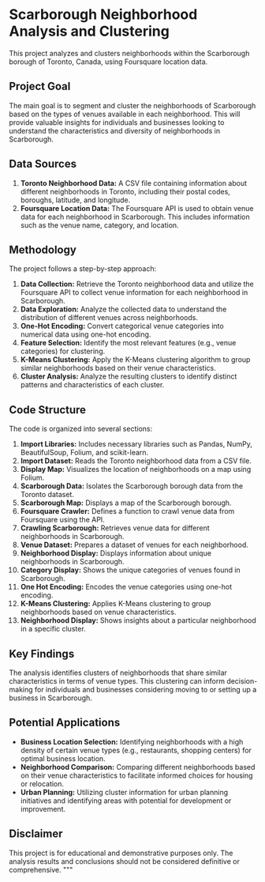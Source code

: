 # Scarborough Neighborhood Analysis and Clustering

This project analyzes and clusters neighborhoods within the Scarborough borough of Toronto, Canada, using Foursquare location data. 

## Project Goal

The main goal is to segment and cluster the neighborhoods of Scarborough based on the types of venues available in each neighborhood. This will provide valuable insights for individuals and businesses looking to understand the characteristics and diversity of neighborhoods in Scarborough.

## Data Sources

1. **Toronto Neighborhood Data:** A CSV file containing information about different neighborhoods in Toronto, including their postal codes, boroughs, latitude, and longitude.
2. **Foursquare Location Data:** The Foursquare API is used to obtain venue data for each neighborhood in Scarborough. This includes information such as the venue name, category, and location.

## Methodology

The project follows a step-by-step approach:

1. **Data Collection:** Retrieve the Toronto neighborhood data and utilize the Foursquare API to collect venue information for each neighborhood in Scarborough.
2. **Data Exploration:** Analyze the collected data to understand the distribution of different venues across neighborhoods.
3. **One-Hot Encoding:** Convert categorical venue categories into numerical data using one-hot encoding.
4. **Feature Selection:** Identify the most relevant features (e.g., venue categories) for clustering.
5. **K-Means Clustering:** Apply the K-Means clustering algorithm to group similar neighborhoods based on their venue characteristics.
6. **Cluster Analysis:** Analyze the resulting clusters to identify distinct patterns and characteristics of each cluster.

## Code Structure

The code is organized into several sections:

1. **Import Libraries:** Includes necessary libraries such as Pandas, NumPy, BeautifulSoup, Folium, and scikit-learn.
2. **Import Dataset:** Reads the Toronto neighborhood data from a CSV file.
3. **Display Map:** Visualizes the location of neighborhoods on a map using Folium.
4. **Scarborough Data:** Isolates the Scarborough borough data from the Toronto dataset.
5. **Scarborough Map:** Displays a map of the Scarborough borough.
6. **Foursquare Crawler:** Defines a function to crawl venue data from Foursquare using the API.
7. **Crawling Scarborough:** Retrieves venue data for different neighborhoods in Scarborough.
8. **Venue Dataset:** Prepares a dataset of venues for each neighborhood.
9. **Neighborhood Display:** Displays information about unique neighborhoods in Scarborough.
10. **Category Display:** Shows the unique categories of venues found in Scarborough.
11. **One Hot Encoding:** Encodes the venue categories using one-hot encoding.
12. **K-Means Clustering:** Applies K-Means clustering to group neighborhoods based on venue characteristics.
13. **Neighborhood Display:** Shows insights about a particular neighborhood in a specific cluster.

## Key Findings

The analysis identifies clusters of neighborhoods that share similar characteristics in terms of venue types. This clustering can inform decision-making for individuals and businesses considering moving to or setting up a business in Scarborough.

## Potential Applications

- **Business Location Selection:** Identifying neighborhoods with a high density of certain venue types (e.g., restaurants, shopping centers) for optimal business location.
- **Neighborhood Comparison:** Comparing different neighborhoods based on their venue characteristics to facilitate informed choices for housing or relocation.
- **Urban Planning:** Utilizing cluster information for urban planning initiatives and identifying areas with potential for development or improvement.

## Disclaimer

This project is for educational and demonstrative purposes only. The analysis results and conclusions should not be considered definitive or comprehensive. 
"""
